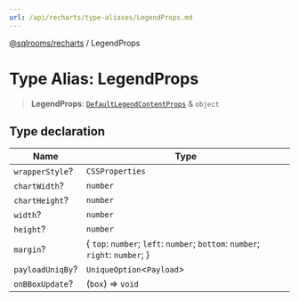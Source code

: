 ```yaml
---
url: /api/recharts/type-aliases/LegendProps.md
---
```

[@sqlrooms/recharts](../index.md) / LegendProps

# Type Alias: LegendProps

> **LegendProps**: [`DefaultLegendContentProps`](DefaultLegendContentProps.md) & `object`

## Type declaration

| Name | Type |
| ------ | ------ |
| `wrapperStyle`? | `CSSProperties` |
| `chartWidth`? | `number` |
| `chartHeight`? | `number` |
| `width`? | `number` |
| `height`? | `number` |
| `margin`? | { `top`: `number`; `left`: `number`; `bottom`: `number`; `right`: `number`; } |
| `payloadUniqBy`? | `UniqueOption`<`Payload`> |
| `onBBoxUpdate`? | (`box`) => `void` |
